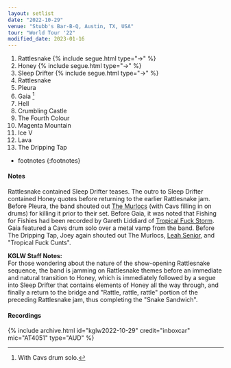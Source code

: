 ```yaml
---
layout: setlist
date: "2022-10-29"
venue: "Stubb's Bar-B-Q, Austin, TX, USA"
tour: "World Tour '22"
modified_date: 2023-01-16
---
```


 1. Rattlesnake
    {% include segue.html type="->" %}
 2. Honey
    {% include segue.html type="->" %}
 3. Sleep Drifter
    {% include segue.html type="->" %}
 4. Rattlesnake
 5. Pleura
 6. Gaia
    [^1]
 7. Hell
 8. Crumbling Castle
 9. The Fourth Colour
10. Magenta Mountain
11. Ice V
12. Lava
13. The Dripping Tap

[^1]: With Cavs drum solo.
* footnotes
{:footnotes}

#### Notes

Rattlesnake contained Sleep Drifter teases. The outro to Sleep Drifter contained Honey quotes before returning to the earlier Rattlesnake jam. Before Pleura, the band shouted out [The Murlocs](https://unclemurl.com) (with Cavs filling in on drums) for killing it prior to their set. Before Gaia, it was noted that Fishing for Fishies had been recorded by Gareth Liddiard of [Tropical Fuck Storm](https://www.tropicalfuckstormrecords.com). Gaia featured a Cavs drum solo over a metal vamp from the band. Before The Dripping Tap, Joey again shouted out The Murlocs, [Leah Senior](https://leahsenior.bandcamp.com/album/the-passing-scene), and "Tropical Fuck Cunts".

**KGLW Staff Notes:**  
For those wondering about the nature of the show-opening Rattlesnake sequence, the band is jamming on Rattlesnake themes before an immediate and natural transition to Honey, which is immediately followed by a segue into Sleep Drifter that contains elements of Honey all the way through, and finally a return to the bridge and "Rattle, rattle, rattle" portion of the preceding Rattlesnake jam, thus completing the "Snake Sandwich".


#### Recordings

{% include archive.html id="kglw2022-10-29" credit="inboxcar" mic="AT4051" type="AUD" %}
